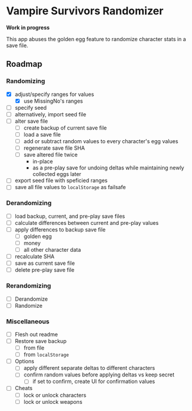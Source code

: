Vampire Survivors Randomizer
============================

**Work in progress**

This app abuses the golden egg feature to randomize character stats in a save file.

Roadmap
-------

### Randomizing

- [x] adjust/specify ranges for values
  - [x] use MissingNo's ranges
- [ ] specify seed
- [ ] alternatively, import seed file
- [ ] alter save file
  - [ ] create backup of current save file
  - [ ] load a save file
  - [ ] add or subtract random values to every character's egg values
  - [ ] regenerate save file SHA
  - [ ] save altered file twice
    * in-place
    * as a pre-play save for undoing deltas while maintaining newly collected eggs later
- [ ] export seed file with speficied ranges
- [ ] save all file values to `localStorage` as failsafe

### Derandomizing

- [ ] load backup, current, and pre-play save files
- [ ] calculate differences between current and pre-play values
- [ ] apply differences to backup save file
  - [ ] golden egg
  - [ ] money
  - [ ] all other character data
- [ ] recalculate SHA
- [ ] save as current save file
- [ ] delete pre-play save file

### Rerandomizing

- [ ] Derandomize
- [ ] Randomize

### Miscellaneous

- [ ] Flesh out readme
- [ ] Restore save backup
  - [ ] from file
  - [ ] from `localStorage`
- [ ] Options
  - [ ] apply different separate deltas to different characters
  - [ ] confirm random values before applying deltas vs keep secret
    - [ ] if set to confirm, create UI for confirmation values
- [ ] Cheats
  - [ ] lock or unlock characters
  - [ ] lock or unlock weapons
